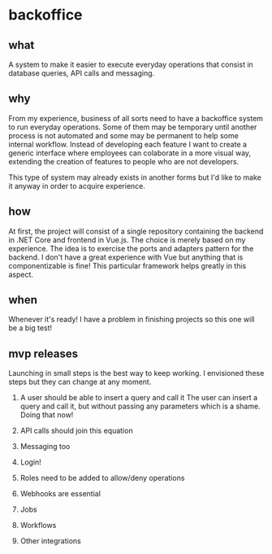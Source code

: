 # backoffice


## what
A system to make it easier to execute everyday operations that consist in database queries, API calls and messaging. 


## why
From my experience, business of all sorts need to have a backoffice system to run everyday operations. 
Some of them may be temporary until another process is not automated and some may be permanent to help some internal workflow. 
Instead of developing each feature I want to create a generic interface where employees can colaborate in a more visual way, extending the creation of features to people who are not developers.

This type of system may already exists in another forms but I'd like to make it anyway in order to acquire experience.


## how
At first, the project will consist of a single repository containing the backend in .NET Core and frontend in Vue.js. 
The choice is merely based on my experience. The idea is to exercise the ports and adapters pattern for the backend. 
I don't have a great experience with Vue but anything that is componentizable is fine! This particular framework helps greatly in this aspect.


## when
Whenever it's ready! I have a problem in finishing projects so this one will be a big test!


## mvp releases
Launching in small steps is the best way to keep working. I envisioned these steps but they can change at any moment.

1. A user should be able to insert a query and call it
   The user can insert a query and call it, but without passing any parameters which is a shame. Doing that now!

2. API calls should join this equation

3. Messaging too

4. Login!

5. Roles need to be added to allow/deny operations

6. Webhooks are essential

7. Jobs

8. Workflows

9. Other integrations
